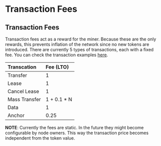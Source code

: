# Transaction Fees

## Transaction Fees

Transaction fees act as a reward for the miner. Because these are the only rewards, this prevents inflation of the network since no new tokens are introduced. There are currently 5 types of transactions, each with a fixed fee. You can check the transaction examples [here](../lto_node_rest_api/example_transactions.md).

| Transcation | Fee \(LTO\) |
| :--- | :--- |
| Transfer | 1 |
| Lease | 1 |
| Cancel Lease | 1 |
| Mass Transfer | 1 + 0.1 \* N |
| Data | 1 |
| Anchor | 0.25 |

**NOTE**: Currently the fees are static. In the future they might become configurable by node owners. This way the transaction price becomes independent from the token value.

